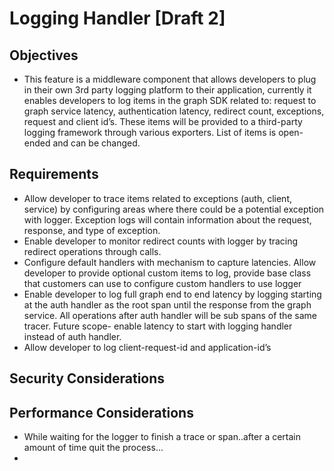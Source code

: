 # Logging Handler [Draft 2]

## Objectives
<ul>
 <li>This feature is a middleware component that allows developers to plug in their own 3rd party logging platform to their application, currently it enables developers to log items in the graph SDK related to: request to graph service latency, authentication latency, redirect count, exceptions, request and client id’s. These items will be provided to a third-party logging framework through various exporters. List of items is open-ended and can be changed.</li>
</ul>

## Requirements 
 <ul>
 <li> Allow developer to trace items related to exceptions (auth, client, service) by configuring areas where there could be a potential exception with logger. Exception logs will contain information about the request, response, and type of exception.</li> 
 <li>	Enable developer to monitor redirect counts with logger by tracing redirect operations through calls.</li>
  <li> Configure default handlers with mechanism to capture latencies. Allow developer to provide optional custom items to log, provide base class that customers can use to configure custom handlers to use logger</li>
  <li> Enable developer to log full graph end to end latency by logging starting at the auth handler as the root span until the response from the graph service. All operations after auth handler will be sub spans of the same tracer. Future scope- enable latency to start with logging handler instead of auth handler.</li>
  <li>Allow developer to log client-request-id and application-id’s</li>
 </ul>
 
## Security Considerations

## Performance Considerations
<ul>
 <li>While waiting for the logger to finish a trace or span..after a certain amount of time quit the process...<li>
</ul>
